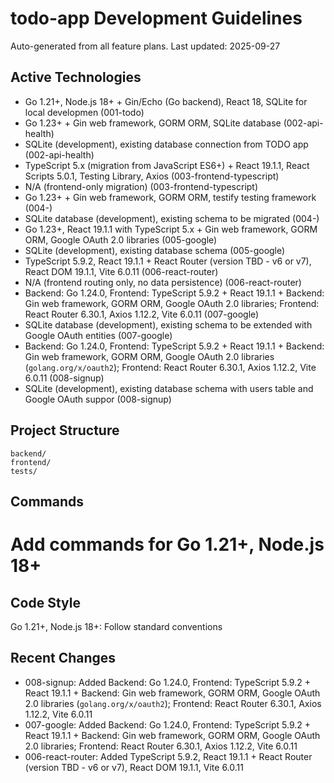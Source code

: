 # todo-app Development Guidelines

Auto-generated from all feature plans. Last updated: 2025-09-27

## Active Technologies
- Go 1.21+, Node.js 18+ + Gin/Echo (Go backend), React 18, SQLite for local developmen (001-todo)
- Go 1.23+ + Gin web framework, GORM ORM, SQLite database (002-api-health)
- SQLite (development), existing database connection from TODO app (002-api-health)
- TypeScript 5.x (migration from JavaScript ES6+) + React 19.1.1, React Scripts 5.0.1, Testing Library, Axios (003-frontend-typescript)
- N/A (frontend-only migration) (003-frontend-typescript)
- Go 1.23+ + Gin web framework, GORM ORM, testify testing framework (004-)
- SQLite database (development), existing schema to be migrated (004-)
- Go 1.23+, React 19.1.1 with TypeScript 5.x + Gin web framework, GORM ORM, Google OAuth 2.0 libraries (005-google)
- SQLite (development), existing database schema (005-google)
- TypeScript 5.9.2, React 19.1.1 + React Router (version TBD - v6 or v7), React DOM 19.1.1, Vite 6.0.11 (006-react-router)
- N/A (frontend routing only, no data persistence) (006-react-router)
- Backend: Go 1.24.0, Frontend: TypeScript 5.9.2 + React 19.1.1 + Backend: Gin web framework, GORM ORM, Google OAuth 2.0 libraries; Frontend: React Router 6.30.1, Axios 1.12.2, Vite 6.0.11 (007-google)
- SQLite database (development), existing schema to be extended with Google OAuth entities (007-google)
- Backend: Go 1.24.0, Frontend: TypeScript 5.9.2 + React 19.1.1 + Backend: Gin web framework, GORM ORM, Google OAuth 2.0 libraries (`golang.org/x/oauth2`); Frontend: React Router 6.30.1, Axios 1.12.2, Vite 6.0.11 (008-signup)
- SQLite (development), existing database schema with users table and Google OAuth suppor (008-signup)

## Project Structure
```
backend/
frontend/
tests/
```

## Commands
# Add commands for Go 1.21+, Node.js 18+

## Code Style
Go 1.21+, Node.js 18+: Follow standard conventions

## Recent Changes
- 008-signup: Added Backend: Go 1.24.0, Frontend: TypeScript 5.9.2 + React 19.1.1 + Backend: Gin web framework, GORM ORM, Google OAuth 2.0 libraries (`golang.org/x/oauth2`); Frontend: React Router 6.30.1, Axios 1.12.2, Vite 6.0.11
- 007-google: Added Backend: Go 1.24.0, Frontend: TypeScript 5.9.2 + React 19.1.1 + Backend: Gin web framework, GORM ORM, Google OAuth 2.0 libraries; Frontend: React Router 6.30.1, Axios 1.12.2, Vite 6.0.11
- 006-react-router: Added TypeScript 5.9.2, React 19.1.1 + React Router (version TBD - v6 or v7), React DOM 19.1.1, Vite 6.0.11

<!-- MANUAL ADDITIONS START -->
<!-- MANUAL ADDITIONS END -->
